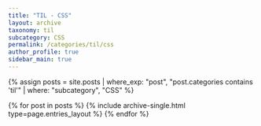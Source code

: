 ```yaml
---
title: "TIL - CSS"
layout: archive
taxonomy: til
subcategory: CSS
permalink: /categories/til/css
author_profile: true
sidebar_main: true
---
```


{% assign posts = site.posts | where_exp: "post", "post.categories contains 'til'" | where: "subcategory", "CSS" %}

{% for post in posts %}
{% include archive-single.html type=page.entries_layout %}
{% endfor %}
